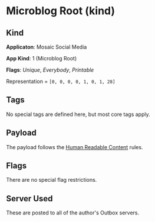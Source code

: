 # Microblog Root (kind)

## Kind

**Applicaton**: Mosaic Social Media

**App Kind**: 1 (Microblog Root)

**Flags**: *Unique*, *Everybody*, *Printable*

Representation = `[0, 0, 0, 0, 1, 0, 1, 28]`

## Tags

No special tags are defined here, but most core tags apply.

## Payload

The payload follows the [Human Readable Content](human_readable_content.md) rules.

## Flags

There are no special flag restrictions.

## Server Used

These are posted to all of the author's Outbox servers.
